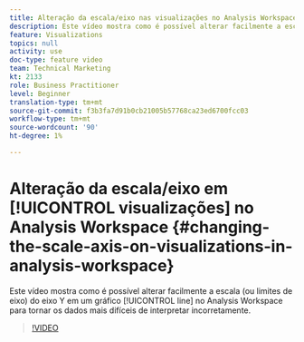 ```yaml
---
title: Alteração da escala/eixo nas visualizações no Analysis Workspace
description: Este vídeo mostra como é possível alterar facilmente a escala (ou limites de eixo) do eixo Y em um gráfico de linha no Analysis Workspace para tornar os dados mais difíceis de serem interpretados incorretamente.
feature: Visualizations
topics: null
activity: use
doc-type: feature video
team: Technical Marketing
kt: 2133
role: Business Practitioner
level: Beginner
translation-type: tm+mt
source-git-commit: f3b3fa7d91b0cb21005b57768ca23ed6700fcc03
workflow-type: tm+mt
source-wordcount: '90'
ht-degree: 1%

---
```



# Alteração da escala/eixo em [!UICONTROL visualizações] no Analysis Workspace {#changing-the-scale-axis-on-visualizations-in-analysis-workspace}

Este vídeo mostra como é possível alterar facilmente a escala (ou limites de eixo) do eixo Y em um gráfico [!UICONTROL line] no Analysis Workspace para tornar os dados mais difíceis de interpretar incorretamente.

>[!VIDEO](https://video.tv.adobe.com/v/24708/?quality=12)
